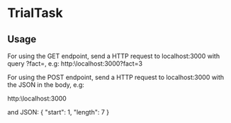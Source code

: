 # TrialTask

## Usage
For using the GET endpoint, send a HTTP request to localhost:3000 with query ?fact=<number>, e.g: http:\\localhost:3000\?fact=3

For using the POST endpoint, send a HTTP request to localhost:3000 with the JSON in the body, e.g:
  
http:\\localhost:3000 
  
and JSON: 
{
"start": 1,
"length": 7
}
